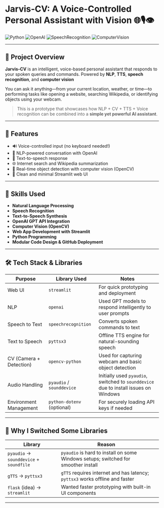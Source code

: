 # Jarvis-CV: A Voice-Controlled Personal Assistant with Vision 🌐🎙️👁️

![Python](https://img.shields.io/badge/Python-3.10+-blue?logo=python)
![OpenAI](https://img.shields.io/badge/OpenAI-GPT-blue)
![SpeechRecognition](https://img.shields.io/badge/Voice-Controlled-success)
![ComputerVision](https://img.shields.io/badge/Computer-Vision-purple)

---

## 🚀 Project Overview

**Jarvis-CV** is an intelligent, voice-based personal assistant that responds to your spoken queries and commands. Powered by **NLP**, **TTS**, **speech recognition**, and **computer vision**

You can ask it anything—from your current location, weather, or time—to performing tasks like opening a website, searching Wikipedia, or identifying objects using your webcam.

> This is a prototype that showcases how NLP + CV + TTS + Voice recognition can be combined into a **simple yet powerful AI assistant**.

---

## 🎯 Features

- 🔊 Voice-controlled input (no keyboard needed!)
- 🤖 NLP-powered conversation with OpenAI
- 🎤 Text-to-speech response
- 🌐 Internet search and Wikipedia summarization
- 📸 Real-time object detection with computer vision (OpenCV)
- 📁 Clean and minimal Streamlit web UI

---

## 🧠 Skills Used

- **Natural Language Processing**
- **Speech Recognition**
- **Text-to-Speech Synthesis**
- **OpenAI GPT API Integration**
- **Computer Vision (OpenCV)**
- **Web App Development with Streamlit**
- **Python Programming**
- **Modular Code Design & GitHub Deployment**

---

## 🛠️ Tech Stack & Libraries

| Purpose                   | Library Used               | Notes                                                                 |
|--------------------------|----------------------------|-----------------------------------------------------------------------|
| Web UI                   | `streamlit`                | For quick prototyping and deployment                                 |
| NLP                      | `openai`                   | Used GPT models to respond intelligently to user prompts             |
| Speech to Text           | `speechrecognition`        | Converts spoken commands to text                                     |
| Text to Speech           | `pyttsx3`                  | Offline TTS engine for natural-sounding speech                       |
| CV (Camera + Detection)  | `opencv-python`            | Used for capturing webcam and basic object detection                 |
| Audio Handling           | `pyaudio` / `sounddevice`  | Initially used `pyaudio`, switched to `sounddevice` due to install issues on Windows |
| Environment Management   | `python-dotenv` (optional) | For securely loading API keys if needed                              |

---

## 🔄 Why I Switched Some Libraries

| Library             | Reason      |                                                                |
|---------------------|--------------------------|------------------------------------------------------------------------|
| `pyaudio` → `sounddevice` + `soundfile` | `pyaudio` is hard to install on some Windows setups; switched for smoother install |
| `gTTS` → `pyttsx3`  | `gTTS` requires internet and has latency; `pyttsx3` works offline and faster |
| `flask` (idea) → `streamlit` | Wanted faster prototyping with built-in UI components |

---


